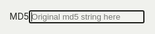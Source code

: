<link rel="stylesheet" type="text/css" href="/css/bootstrap-theme.min.css" />
<link rel="stylesheet" type="text/css" href="/css/bootstrap.min.css" />

<div class="container-fluid">
    <div class="row">
        <div class="col-md-12 col-sm-12" style="margin-top: 200px;">
            <div class="input-group input-group-lg impopover"><span class="input-group-addon" style="cursor: pointer;">MD5</span><input type="text" id="md5" class="form-control" placeholder="Original md5 string here" aria-describedby="sizing-addon" autofocus></div>
            <p class="text-center text-success" id="showMDF" style="margin-top: 15px;"></p>
        </div>
    </div>

<div class="Snow">
    <canvas id="Snow" style="position: fixed;top: 0;left: 0;width: 100%;height: 100%;z-index: 99999;background: rgba(125,137,95,0.1);pointer-events: none;"></canvas>
    <script src="/js/snow.js"></script>
</div>

</div>


<!--[if lt IE 9]>
    <script src="https://oss.maxcdn.com/html5shiv/3.7.2/html5shiv.min.js"></script>
    <script src="https://oss.maxcdn.com/respond/1.4.2/respond.min.js"></script>
<![endif]-->

<script src="/js/jquery.min.js"></script>
<script src="/js/md5.min.js"></script>
<script src="/js/canvas-nest.min.js"></script>
<script src="/js/moment.min.js"></script>

<script type="text/javascript">
    (function() {
        var lTS = +new Date(),
            sendReq = null,
            nowDate = moment().format('YYYYMMDD');
        document.getElementById("md5").addEventListener('keyup', function() {
            var showResObj = document.getElementById("showMDF");
            if (sendReq) {
                lTS = +new Date();
                sendReq && clearTimeout(sendReq);
            }
            showResObj.innerText = '';
            var str = this.value;
            sendReq = setTimeout(function() {
                showResObj.innerText = str.replace(/\s/g, '') === '' ? '' : md5(str);
            }, 800);
        })
        document.getElementById("showMDF").innerText = md5("iepngs" + nowDate);
    })()
</script>